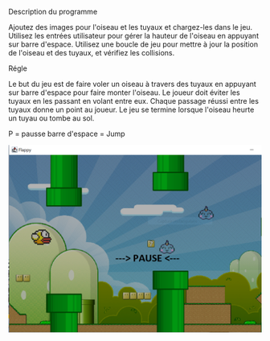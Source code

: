 

Description du programme

Ajoutez des images pour l'oiseau et les tuyaux et chargez-les dans le jeu.
Utilisez les entrées utilisateur pour gérer la hauteur de l'oiseau en appuyant sur barre d'espace.
Utilisez une boucle de jeu pour mettre à jour la position de l'oiseau et des tuyaux, et vérifiez les collisions.

Régle

Le but du jeu est de faire voler un oiseau à travers des tuyaux en appuyant sur barre d'espace pour faire monter l'oiseau. 
Le joueur doit éviter les tuyaux en les passant en volant entre eux. 
Chaque passage réussi entre les tuyaux donne un point au joueur.
Le jeu se termine lorsque l'oiseau heurte un tuyau ou tombe au sol. 

P = pausse
barre d'espace = Jump

![FlappyBird](https://github.com/WGuillaume/Portfolio/blob/main/portfolio/flappy.png)

